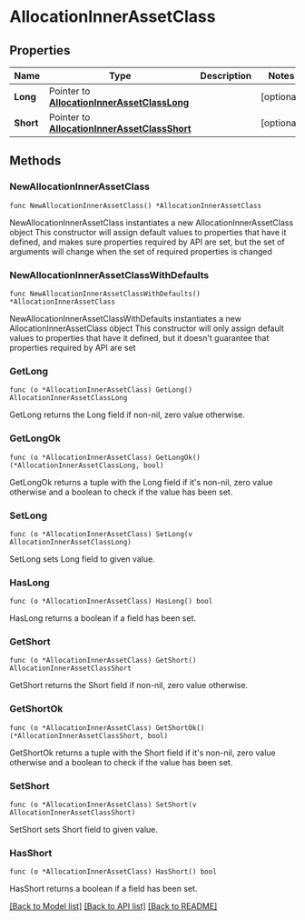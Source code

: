 # AllocationInnerAssetClass

## Properties

Name | Type | Description | Notes
------------ | ------------- | ------------- | -------------
**Long** | Pointer to [**AllocationInnerAssetClassLong**](AllocationInnerAssetClassLong.md) |  | [optional] 
**Short** | Pointer to [**AllocationInnerAssetClassShort**](AllocationInnerAssetClassShort.md) |  | [optional] 

## Methods

### NewAllocationInnerAssetClass

`func NewAllocationInnerAssetClass() *AllocationInnerAssetClass`

NewAllocationInnerAssetClass instantiates a new AllocationInnerAssetClass object
This constructor will assign default values to properties that have it defined,
and makes sure properties required by API are set, but the set of arguments
will change when the set of required properties is changed

### NewAllocationInnerAssetClassWithDefaults

`func NewAllocationInnerAssetClassWithDefaults() *AllocationInnerAssetClass`

NewAllocationInnerAssetClassWithDefaults instantiates a new AllocationInnerAssetClass object
This constructor will only assign default values to properties that have it defined,
but it doesn't guarantee that properties required by API are set

### GetLong

`func (o *AllocationInnerAssetClass) GetLong() AllocationInnerAssetClassLong`

GetLong returns the Long field if non-nil, zero value otherwise.

### GetLongOk

`func (o *AllocationInnerAssetClass) GetLongOk() (*AllocationInnerAssetClassLong, bool)`

GetLongOk returns a tuple with the Long field if it's non-nil, zero value otherwise
and a boolean to check if the value has been set.

### SetLong

`func (o *AllocationInnerAssetClass) SetLong(v AllocationInnerAssetClassLong)`

SetLong sets Long field to given value.

### HasLong

`func (o *AllocationInnerAssetClass) HasLong() bool`

HasLong returns a boolean if a field has been set.

### GetShort

`func (o *AllocationInnerAssetClass) GetShort() AllocationInnerAssetClassShort`

GetShort returns the Short field if non-nil, zero value otherwise.

### GetShortOk

`func (o *AllocationInnerAssetClass) GetShortOk() (*AllocationInnerAssetClassShort, bool)`

GetShortOk returns a tuple with the Short field if it's non-nil, zero value otherwise
and a boolean to check if the value has been set.

### SetShort

`func (o *AllocationInnerAssetClass) SetShort(v AllocationInnerAssetClassShort)`

SetShort sets Short field to given value.

### HasShort

`func (o *AllocationInnerAssetClass) HasShort() bool`

HasShort returns a boolean if a field has been set.


[[Back to Model list]](../README.md#documentation-for-models) [[Back to API list]](../README.md#documentation-for-api-endpoints) [[Back to README]](../README.md)


